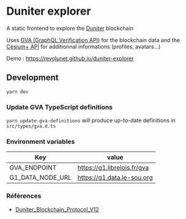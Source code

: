 # Duniter explorer

A static frontend to explore the [Duniter](https://duniter.org/) blockchain

Uses [GVA (GraphQL Verification API)](https://g1.librelois.fr/gva) for the blockchain data and the [Cesium+ API](http://doc.e-is.pro/cesium-plus-pod/REST_API.html) for additionnal informations (profiles, avatars...)

Demo : https://revolunet.github.io/duniter-explorer

## Development

```
yarn dev
```

### Update GVA TypeScript definitions

`yarn update-gva-definitions` will produce up-to-date definitions in `src/types/gva.d.ts`

### Environment variables

| Key              | value                       |
| ---------------- | --------------------------- |
| GVA_ENDPOINT     | https://g1.librelois.fr/gva |
| G1_DATA_NODE_URL | https://g1.data.le-sou.org  |

### Références

- [Duniter_Blockchain_Protocol_V12](https://git.duniter.org/nodes/common/doc/-/blob/master/rfc/0010_Duniter_Blockchain_Protocol_V12.md)
